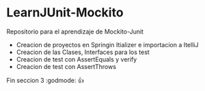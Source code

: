 # LearnJUnit-Mockito

Repositorio para el aprendizaje de Mockito-Junit

- Creacion de proyectos en Springin Itializer e importacion a ItelliJ
- Creacion de las Clases, Interfaces para los test
- Creacion de test con AssertEquals y verify
- Creacion de test con AssertThrows

Fin seccion 3 :godmode: :+1:
